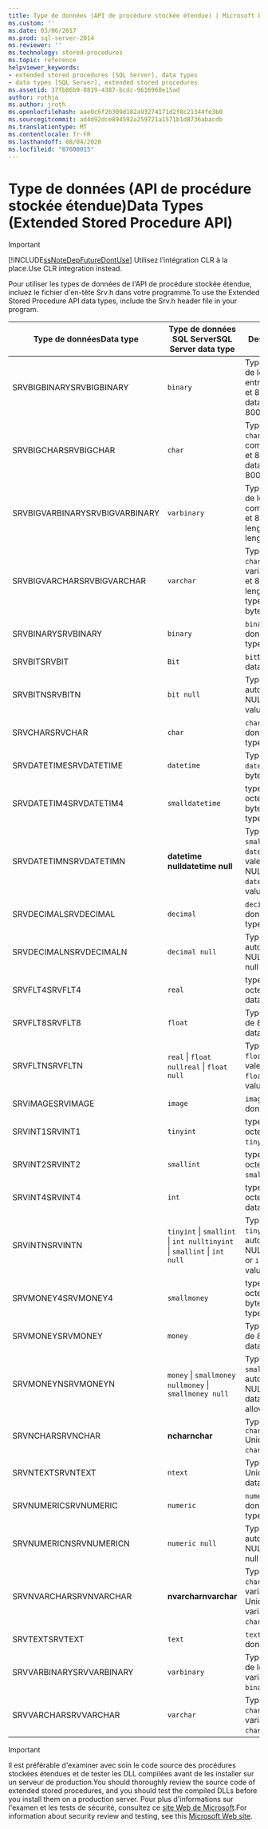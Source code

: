 ```yaml
---
title: Type de données (API de procédure stockée étendue) | Microsoft Docs
ms.custom: ''
ms.date: 03/06/2017
ms.prod: sql-server-2014
ms.reviewer: ''
ms.technology: stored-procedures
ms.topic: reference
helpviewer_keywords:
- extended stored procedures [SQL Server], data types
- data types [SQL Server], extended stored procedures
ms.assetid: 37fb86b9-8819-4387-bcdc-9616968e15ad
author: rothja
ms.author: jroth
ms.openlocfilehash: aae0c6f2b309d182a93274171d2f8c21344fe3b0
ms.sourcegitcommit: ad4d92dce894592a259721a1571b1d8736abacdb
ms.translationtype: MT
ms.contentlocale: fr-FR
ms.lasthandoff: 08/04/2020
ms.locfileid: "87600015"
---
```

# <a name="data-types-extended-stored-procedure-api"></a><span data-ttu-id="a4e75-102">Type de données (API de procédure stockée étendue)</span><span class="sxs-lookup"><span data-stu-id="a4e75-102">Data Types (Extended Stored Procedure API)</span></span>
    
> [!IMPORTANT]  
>  [!INCLUDE[ssNoteDepFutureDontUse](../../includes/ssnotedepfuturedontuse-md.md)] <span data-ttu-id="a4e75-103">Utilisez l’intégration CLR à la place.</span><span class="sxs-lookup"><span data-stu-id="a4e75-103">Use CLR integration instead.</span></span>  
  
 <span data-ttu-id="a4e75-104">Pour utiliser les types de données de l'API de procédure stockée étendue, incluez le fichier d'en-tête Srv.h dans votre programme.</span><span class="sxs-lookup"><span data-stu-id="a4e75-104">To use the Extended Stored Procedure API data types, include the Srv.h header file in your program.</span></span>  
  
|<span data-ttu-id="a4e75-105">Type de données</span><span class="sxs-lookup"><span data-stu-id="a4e75-105">Data type</span></span>|<span data-ttu-id="a4e75-106">Type de données SQL Server</span><span class="sxs-lookup"><span data-stu-id="a4e75-106">SQL Server data type</span></span>|<span data-ttu-id="a4e75-107">Description</span><span class="sxs-lookup"><span data-stu-id="a4e75-107">Description</span></span>|  
|---------------|--------------------------|-----------------|  
|<span data-ttu-id="a4e75-108">SRVBIGBINARY</span><span class="sxs-lookup"><span data-stu-id="a4e75-108">SRVBIGBINARY</span></span>|`binary`|<span data-ttu-id="a4e75-109">Type de données `binary`, de longueur comprise entre 0 et 8 000 octets.</span><span class="sxs-lookup"><span data-stu-id="a4e75-109">`binary` data type, length 0 to 8000 bytes.</span></span>|  
|<span data-ttu-id="a4e75-110">SRVBIGCHAR</span><span class="sxs-lookup"><span data-stu-id="a4e75-110">SRVBIGCHAR</span></span>|`char`|<span data-ttu-id="a4e75-111">Type de données `character`, de longueur comprise entre 0 et 8 000 octets.</span><span class="sxs-lookup"><span data-stu-id="a4e75-111">`character` data type, length 0 to 8000 bytes.</span></span>|  
|<span data-ttu-id="a4e75-112">SRVBIGVARBINARY</span><span class="sxs-lookup"><span data-stu-id="a4e75-112">SRVBIGVARBINARY</span></span>|`varbinary`|<span data-ttu-id="a4e75-113">Type de données `binary` de longueur variable comprise entre 0 et 8 000 octets.</span><span class="sxs-lookup"><span data-stu-id="a4e75-113">Variable-length `binary` data type, length 0 to 8000 bytes.</span></span>|  
|<span data-ttu-id="a4e75-114">SRVBIGVARCHAR</span><span class="sxs-lookup"><span data-stu-id="a4e75-114">SRVBIGVARCHAR</span></span>|`varchar`|<span data-ttu-id="a4e75-115">Type de données `character` de longueur variable comprise entre 0 et 8 000 octets.</span><span class="sxs-lookup"><span data-stu-id="a4e75-115">Variable-length `character` data type, length 0 to 8000 bytes.</span></span>|  
|<span data-ttu-id="a4e75-116">SRVBINARY</span><span class="sxs-lookup"><span data-stu-id="a4e75-116">SRVBINARY</span></span>|`binary`|<span data-ttu-id="a4e75-117">`binary`type de données.</span><span class="sxs-lookup"><span data-stu-id="a4e75-117">`binary` data type.</span></span>|  
|<span data-ttu-id="a4e75-118">SRVBIT</span><span class="sxs-lookup"><span data-stu-id="a4e75-118">SRVBIT</span></span>|`Bit`|<span data-ttu-id="a4e75-119">`bit`type de données.</span><span class="sxs-lookup"><span data-stu-id="a4e75-119">`bit` data type.</span></span>|  
|<span data-ttu-id="a4e75-120">SRVBITN</span><span class="sxs-lookup"><span data-stu-id="a4e75-120">SRVBITN</span></span>|`bit null`|<span data-ttu-id="a4e75-121">Type de données `bit` autorisant les valeurs NULL.</span><span class="sxs-lookup"><span data-stu-id="a4e75-121">`bit` data type, null values allowed.</span></span>|  
|<span data-ttu-id="a4e75-122">SRVCHAR</span><span class="sxs-lookup"><span data-stu-id="a4e75-122">SRVCHAR</span></span>|`char`|<span data-ttu-id="a4e75-123">`character`type de données.</span><span class="sxs-lookup"><span data-stu-id="a4e75-123">`character` data type.</span></span>|  
|<span data-ttu-id="a4e75-124">SRVDATETIME</span><span class="sxs-lookup"><span data-stu-id="a4e75-124">SRVDATETIME</span></span>|`datetime`|<span data-ttu-id="a4e75-125">Type de données `datetime` de 8 octets.</span><span class="sxs-lookup"><span data-stu-id="a4e75-125">8-byte `datetime` data type.</span></span>|  
|<span data-ttu-id="a4e75-126">SRVDATETIM4</span><span class="sxs-lookup"><span data-stu-id="a4e75-126">SRVDATETIM4</span></span>|`smalldatetime`|<span data-ttu-id="a4e75-127">type de données sur 4 octets `smalldatetime` .</span><span class="sxs-lookup"><span data-stu-id="a4e75-127">4-byte `smalldatetime` data type.</span></span>|  
|<span data-ttu-id="a4e75-128">SRVDATETIMN</span><span class="sxs-lookup"><span data-stu-id="a4e75-128">SRVDATETIMN</span></span>|<span data-ttu-id="a4e75-129">**datetime null**</span><span class="sxs-lookup"><span data-stu-id="a4e75-129">**datetime null**</span></span>|<span data-ttu-id="a4e75-130">Type de données `smalldatetime` ou `datetime` autorisant les valeurs NULL.</span><span class="sxs-lookup"><span data-stu-id="a4e75-130">`smalldatetime` or `datetime` data type, null values allowed.</span></span>|  
|<span data-ttu-id="a4e75-131">SRVDECIMAL</span><span class="sxs-lookup"><span data-stu-id="a4e75-131">SRVDECIMAL</span></span>|`decimal`|<span data-ttu-id="a4e75-132">`decimal`type de données.</span><span class="sxs-lookup"><span data-stu-id="a4e75-132">`decimal` data type.</span></span>|  
|<span data-ttu-id="a4e75-133">SRVDECIMALN</span><span class="sxs-lookup"><span data-stu-id="a4e75-133">SRVDECIMALN</span></span>|`decimal null`|<span data-ttu-id="a4e75-134">Type de données `decimal` autorisant les valeurs NULL.</span><span class="sxs-lookup"><span data-stu-id="a4e75-134">`decimal` data type, null values allowed.</span></span>|  
|<span data-ttu-id="a4e75-135">SRVFLT4</span><span class="sxs-lookup"><span data-stu-id="a4e75-135">SRVFLT4</span></span>|`real`|<span data-ttu-id="a4e75-136">type de données sur 4 octets `real` .</span><span class="sxs-lookup"><span data-stu-id="a4e75-136">4-byte `real` data type.</span></span>|  
|<span data-ttu-id="a4e75-137">SRVFLT8</span><span class="sxs-lookup"><span data-stu-id="a4e75-137">SRVFLT8</span></span>|`float`|<span data-ttu-id="a4e75-138">Type de données `float` de 8 octets.</span><span class="sxs-lookup"><span data-stu-id="a4e75-138">8-byte `float` data type.</span></span>|  
|<span data-ttu-id="a4e75-139">SRVFLTN</span><span class="sxs-lookup"><span data-stu-id="a4e75-139">SRVFLTN</span></span>|<span data-ttu-id="a4e75-140">`real` &#124; `float null`</span><span class="sxs-lookup"><span data-stu-id="a4e75-140">`real` &#124; `float null`</span></span>|<span data-ttu-id="a4e75-141">Type de données `real` ou `float` autorisant les valeurs NULL.</span><span class="sxs-lookup"><span data-stu-id="a4e75-141">`real` or `float` data type, null values allowed.</span></span>|  
|<span data-ttu-id="a4e75-142">SRVIMAGE</span><span class="sxs-lookup"><span data-stu-id="a4e75-142">SRVIMAGE</span></span>|`image`|<span data-ttu-id="a4e75-143">`image`type de données.</span><span class="sxs-lookup"><span data-stu-id="a4e75-143">`image` data type.</span></span>|  
|<span data-ttu-id="a4e75-144">SRVINT1</span><span class="sxs-lookup"><span data-stu-id="a4e75-144">SRVINT1</span></span>|`tinyint`|<span data-ttu-id="a4e75-145">type de données sur 1 octet `tinyint` .</span><span class="sxs-lookup"><span data-stu-id="a4e75-145">1-byte `tinyint` data type.</span></span>|  
|<span data-ttu-id="a4e75-146">SRVINT2</span><span class="sxs-lookup"><span data-stu-id="a4e75-146">SRVINT2</span></span>|`smallint`|<span data-ttu-id="a4e75-147">type de données sur 2 octets `smallint` .</span><span class="sxs-lookup"><span data-stu-id="a4e75-147">2-byte `smallint` data type.</span></span>|  
|<span data-ttu-id="a4e75-148">SRVINT4</span><span class="sxs-lookup"><span data-stu-id="a4e75-148">SRVINT4</span></span>|`int`|<span data-ttu-id="a4e75-149">type de données sur 4 octets `int` .</span><span class="sxs-lookup"><span data-stu-id="a4e75-149">4-byte `int` data type.</span></span>|  
|<span data-ttu-id="a4e75-150">SRVINTN</span><span class="sxs-lookup"><span data-stu-id="a4e75-150">SRVINTN</span></span>|<span data-ttu-id="a4e75-151">`tinyint` &#124; `smallint` &#124; `int null`</span><span class="sxs-lookup"><span data-stu-id="a4e75-151">`tinyint` &#124; `smallint` &#124; `int null`</span></span>|<span data-ttu-id="a4e75-152">Type de données `tinyint`, `smallint` ou `int` autorisant les valeurs NULL.</span><span class="sxs-lookup"><span data-stu-id="a4e75-152">`tinyint`, `smallint`, or `int` data type, null values allowed.</span></span>|  
|<span data-ttu-id="a4e75-153">SRVMONEY4</span><span class="sxs-lookup"><span data-stu-id="a4e75-153">SRVMONEY4</span></span>|`smallmoney`|<span data-ttu-id="a4e75-154">type de données sur 4 octets `smallmoney` .</span><span class="sxs-lookup"><span data-stu-id="a4e75-154">4-byte `smallmoney` data type.</span></span>|  
|<span data-ttu-id="a4e75-155">SRVMONEY</span><span class="sxs-lookup"><span data-stu-id="a4e75-155">SRVMONEY</span></span>|`money`|<span data-ttu-id="a4e75-156">Type de données `money` de 8 octets.</span><span class="sxs-lookup"><span data-stu-id="a4e75-156">8-byte `money` data type.</span></span>|  
|<span data-ttu-id="a4e75-157">SRVMONEYN</span><span class="sxs-lookup"><span data-stu-id="a4e75-157">SRVMONEYN</span></span>|<span data-ttu-id="a4e75-158">`money` &#124; `smallmoney null`</span><span class="sxs-lookup"><span data-stu-id="a4e75-158">`money` &#124; `smallmoney null`</span></span>|<span data-ttu-id="a4e75-159">Type de données `smallmoney` ou `money` autorisant les valeurs NULL.</span><span class="sxs-lookup"><span data-stu-id="a4e75-159">`smallmoney` or `money` data type, null values allowed.</span></span>|  
|<span data-ttu-id="a4e75-160">SRVNCHAR</span><span class="sxs-lookup"><span data-stu-id="a4e75-160">SRVNCHAR</span></span>|<span data-ttu-id="a4e75-161">**nchar**</span><span class="sxs-lookup"><span data-stu-id="a4e75-161">**nchar**</span></span>|<span data-ttu-id="a4e75-162">Type de données `character` Unicode.</span><span class="sxs-lookup"><span data-stu-id="a4e75-162">Unicode `character` data type.</span></span>|  
|<span data-ttu-id="a4e75-163">SRVNTEXT</span><span class="sxs-lookup"><span data-stu-id="a4e75-163">SRVNTEXT</span></span>|`ntext`|<span data-ttu-id="a4e75-164">Type de données `text` Unicode.</span><span class="sxs-lookup"><span data-stu-id="a4e75-164">Unicode `text` data type.</span></span>|  
|<span data-ttu-id="a4e75-165">SRVNUMERIC</span><span class="sxs-lookup"><span data-stu-id="a4e75-165">SRVNUMERIC</span></span>|`numeric`|<span data-ttu-id="a4e75-166">`numeric`type de données.</span><span class="sxs-lookup"><span data-stu-id="a4e75-166">`numeric` data type.</span></span>|  
|<span data-ttu-id="a4e75-167">SRVNUMERICN</span><span class="sxs-lookup"><span data-stu-id="a4e75-167">SRVNUMERICN</span></span>|`numeric null`|<span data-ttu-id="a4e75-168">Type de données `numeric` autorisant les valeurs NULL.</span><span class="sxs-lookup"><span data-stu-id="a4e75-168">`numeric` data type, null values allowed.</span></span>|  
|<span data-ttu-id="a4e75-169">SRVNVARCHAR</span><span class="sxs-lookup"><span data-stu-id="a4e75-169">SRVNVARCHAR</span></span>|<span data-ttu-id="a4e75-170">**nvarchar**</span><span class="sxs-lookup"><span data-stu-id="a4e75-170">**nvarchar**</span></span>|<span data-ttu-id="a4e75-171">Type de données `character` de longueur variable Unicode.</span><span class="sxs-lookup"><span data-stu-id="a4e75-171">Unicode variable-length `character` data type.</span></span>|  
|<span data-ttu-id="a4e75-172">SRVTEXT</span><span class="sxs-lookup"><span data-stu-id="a4e75-172">SRVTEXT</span></span>|`text`|<span data-ttu-id="a4e75-173">`text`type de données.</span><span class="sxs-lookup"><span data-stu-id="a4e75-173">`text` data type.</span></span>|  
|<span data-ttu-id="a4e75-174">SRVVARBINARY</span><span class="sxs-lookup"><span data-stu-id="a4e75-174">SRVVARBINARY</span></span>|`varbinary`|<span data-ttu-id="a4e75-175">Type de données `binary` de longueur variable.</span><span class="sxs-lookup"><span data-stu-id="a4e75-175">Variable-length `binary` data type.</span></span>|  
|<span data-ttu-id="a4e75-176">SRVVARCHAR</span><span class="sxs-lookup"><span data-stu-id="a4e75-176">SRVVARCHAR</span></span>|`varchar`|<span data-ttu-id="a4e75-177">Type de données `character` de longueur variable.</span><span class="sxs-lookup"><span data-stu-id="a4e75-177">Variable-length `character` data type.</span></span>|  
  
> [!IMPORTANT]  
>  <span data-ttu-id="a4e75-178">Il est préférable d'examiner avec soin le code source des procédures stockées étendues et de tester les DLL compilées avant de les installer sur un serveur de production.</span><span class="sxs-lookup"><span data-stu-id="a4e75-178">You should thoroughly review the source code of extended stored procedures, and you should test the compiled DLLs before you install them on a production server.</span></span> <span data-ttu-id="a4e75-179">Pour plus d'informations sur l'examen et les tests de sécurité, consultez ce [site Web de Microsoft](https://go.microsoft.com/fwlink/?LinkID=54761&amp;clcid=0x409https://msdn.microsoft.com/security/).</span><span class="sxs-lookup"><span data-stu-id="a4e75-179">For information about security review and testing, see this [Microsoft Web site](https://go.microsoft.com/fwlink/?LinkID=54761&amp;clcid=0x409https://msdn.microsoft.com/security/).</span></span>  
  
  
